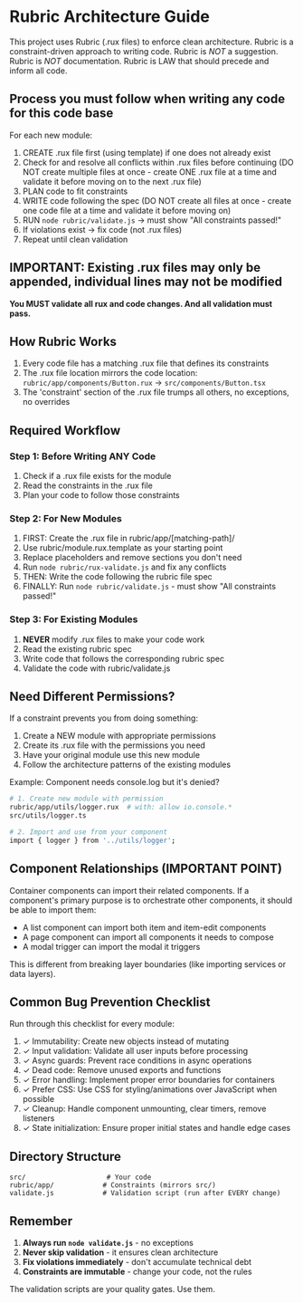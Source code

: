 # Rubric Architecture Guide

This project uses Rubric (.rux files) to enforce clean architecture. Rubric is a constraint-driven approach to writing code. Rubric is *NOT* a suggestion. Rubric is *NOT* documentation. Rubric is LAW that should precede and inform all code. 

## Process you must follow when writing any code for this code base

For each new module:
1. CREATE .rux file first (using template) if one does not already exist
2. Check for and resolve all conflicts within .rux files before continuing
(DO NOT create multiple files at once - create ONE .rux file at a time and validate it before moving on to the next .rux file)
3. PLAN code to fit constraints  
4. WRITE code following the spec
(DO NOT create all files at once - create one code file at a time and validate it before moving on)
5. RUN `node rubric/validate.js` → must show "All constraints passed!"
6. If violations exist → fix code (not .rux files)
7. Repeat until clean validation

## IMPORTANT: Existing .rux files may only be appended, individual lines may not be modified

**You MUST validate all rux and code changes. And all validation must pass.**



## How Rubric Works

1. Every code file has a matching .rux file that defines its constraints
2. The .rux file location mirrors the code location: `rubric/app/components/Button.rux` → `src/components/Button.tsx`
3. The 'constraint' section of the .rux file trumps all others, no exceptions, no overrides

## Required Workflow

### Step 1: Before Writing ANY Code
1. Check if a .rux file exists for the module
2. Read the constraints in the .rux file
3. Plan your code to follow those constraints

### Step 2: For New Modules
1. FIRST: Create the .rux file in rubric/app/[matching-path]/
2. Use rubric/module.rux.template as your starting point
3. Replace placeholders and remove sections you don't need
4. Run `node rubric/rux-validate.js` and fix any conflicts
5. THEN: Write the code following the rubric file spec
6. FINALLY: Run `node rubric/validate.js` - must show "All constraints passed!"

### Step 3: For Existing Modules
1. **NEVER** modify .rux files to make your code work
2. Read the existing rubric spec
3. Write code that follows the corresponding rubric spec
4. Validate the code with rubric/validate.js

## Need Different Permissions?

If a constraint prevents you from doing something:
1. Create a NEW module with appropriate permissions
2. Create its .rux file with the permissions you need
3. Have your original module use this new module
4. Follow the architecture patterns of the existing modules

Example: Component needs console.log but it's denied?
```bash
# 1. Create new module with permission
rubric/app/utils/logger.rux  # with: allow io.console.*
src/utils/logger.ts

# 2. Import and use from your component
import { logger } from '../utils/logger';
```

## Component Relationships (IMPORTANT POINT)
Container components can import their related components. If a component's primary purpose is to orchestrate other components, it should be able to import them:

- A list component can import both item and item-edit components
- A page component can import all components it needs to compose
- A modal trigger can import the modal it triggers

This is different from breaking layer boundaries (like importing services or data layers).

## Common Bug Prevention Checklist
Run through this checklist for every module:
1. ✓ Immutability: Create new objects instead of mutating
2. ✓ Input validation: Validate all user inputs before processing
3. ✓ Async guards: Prevent race conditions in async operations  
4. ✓ Dead code: Remove unused exports and functions
5. ✓ Error handling: Implement proper error boundaries for containers
6. ✓ Prefer CSS: Use CSS for styling/animations over JavaScript when possible
7. ✓ Cleanup: Handle component unmounting, clear timers, remove listeners
8. ✓ State initialization: Ensure proper initial states and handle edge cases

## Directory Structure
```
src/                    # Your code
rubric/app/            # Constraints (mirrors src/)
validate.js            # Validation script (run after EVERY change)
```

## Remember

1. **Always run `node validate.js`** - no exceptions
2. **Never skip validation** - it ensures clean architecture
3. **Fix violations immediately** - don't accumulate technical debt
4. **Constraints are immutable** - change your code, not the rules

The validation scripts are your quality gates. Use them.